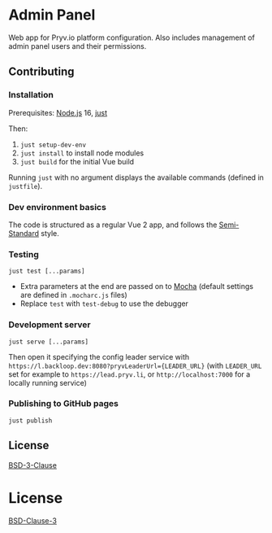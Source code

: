 # Admin Panel

Web app for Pryv.io platform configuration.
Also includes management of admin panel users and their permissions.

## Contributing

### Installation

Prerequisites: [Node.js](https://nodejs.org/en/download/) 16, [just](https://github.com/casey/just#installation)

Then:
1. `just setup-dev-env`
2. `just install` to install node modules
3. `just build` for the initial Vue build

Running `just` with no argument displays the available commands (defined in `justfile`).

### Dev environment basics

The code is structured as a regular Vue 2 app, and follows the [Semi-Standard](https://github.com/standard/semistandard) style.

### Testing

```
just test [...params]
```
- Extra parameters at the end are passed on to [Mocha](https://mochajs.org/) (default settings are defined in `.mocharc.js` files)
- Replace `test` with `test-debug` to use the debugger

### Development server

```
just serve [...params]
```
Then open it specifying the config leader service with `https://l.backloop.dev:8080?pryvLeaderUrl={LEADER_URL}` (with `LEADER_URL` set for example to `https://lead.pryv.li`, or `http://localhost:7000` for a locally running service)

### Publishing to GitHub pages

```
just publish
```


## License

[BSD-3-Clause](https://github.com/pryv/app-web-admin/blob/master/LICENSE)


# License

[BSD-Clause-3](LICENSE)
